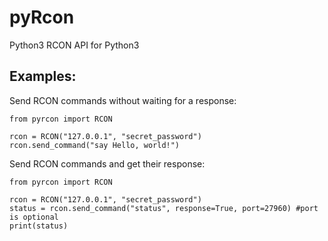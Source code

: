 # pyRcon
Python3 RCON API for Python3 

## Examples:

Send RCON commands without waiting for a response:
```
from pyrcon import RCON

rcon = RCON("127.0.0.1", "secret_password") 
rcon.send_command("say Hello, world!")
```

Send RCON commands and get their response:
```
from pyrcon import RCON

rcon = RCON("127.0.0.1", "secret_password")
status = rcon.send_command("status", response=True, port=27960) #port is optional
print(status)
```
